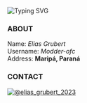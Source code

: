 ![Typing SVG](https://readme-typing-svg.herokuapp.com/?color=FFFF00&size=35&center=true&vCenter=true&width=1000&lines=Olá,Seja+Bem+Vindo,+me+chamo+Elias+Grubert)

### ABOUT
  Name: *Elias Grubert*<br/>
  Username: *Modder-ofc*<br/>
  Address: **Maripá, Paraná**<br/>

### CONTACT
[![@elias_grubert_2023](https://img.icons8.com/fluency/48/000000/instagram-new.png "@bill1300")](https://www.instagram.com/elias_grubert_2023/)

